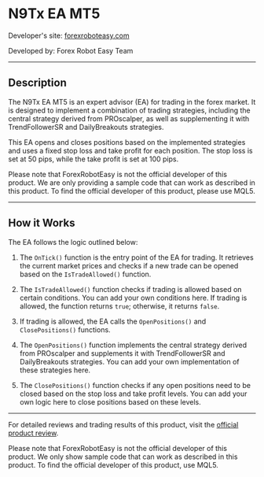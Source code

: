 # N9Tx EA MT5

Developer's site: [forexroboteasy.com](https://forexroboteasy.com)

Developed by: Forex Robot Easy Team

---

## Description

The N9Tx EA MT5 is an expert advisor (EA) for trading in the forex market. It is designed to implement a combination of trading strategies, including the central strategy derived from PROscalper, as well as supplementing it with TrendFollowerSR and DailyBreakouts strategies.

This EA opens and closes positions based on the implemented strategies and uses a fixed stop loss and take profit for each position. The stop loss is set at 50 pips, while the take profit is set at 100 pips.

Please note that ForexRobotEasy is not the official developer of this product. We are only providing a sample code that can work as described in this product. To find the official developer of this product, please use MQL5.

---

## How it Works

The EA follows the logic outlined below:

1. The `OnTick()` function is the entry point of the EA for trading. It retrieves the current market prices and checks if a new trade can be opened based on the `IsTradeAllowed()` function.

2. The `IsTradeAllowed()` function checks if trading is allowed based on certain conditions. You can add your own conditions here. If trading is allowed, the function returns `true`; otherwise, it returns `false`.

3. If trading is allowed, the EA calls the `OpenPositions()` and `ClosePositions()` functions.

4. The `OpenPositions()` function implements the central strategy derived from PROscalper and supplements it with TrendFollowerSR and DailyBreakouts strategies. You can add your own implementation of these strategies here.

5. The `ClosePositions()` function checks if any open positions need to be closed based on the stop loss and take profit levels. You can add your own logic here to close positions based on these levels.

---

For detailed reviews and trading results of this product, visit the [official product review](https://forexroboteasy.com/forex-robot-review/n9tx-ea-mt5-review-innovative-night-scalping-forex-tool/).

Please note that ForexRobotEasy is not the official developer of this product. We only show sample code that can work as described in this product. To find the official developer of this product, use MQL5.
